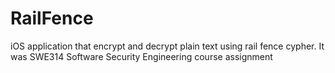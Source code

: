 # RailFence
iOS application that encrypt and decrypt plain text using rail fence cypher. It was SWE314 Software Security Engineering course assignment 
